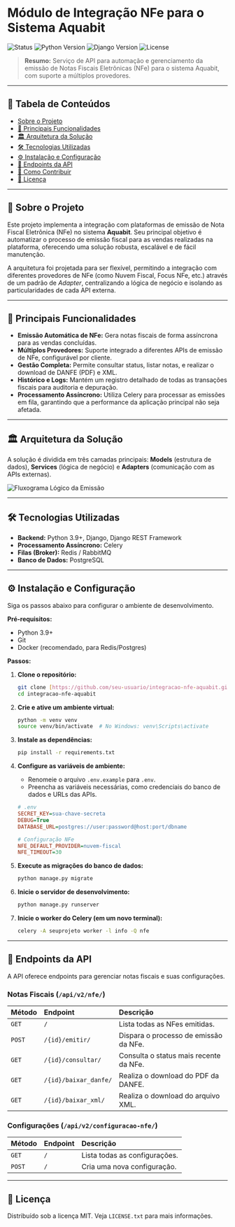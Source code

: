 # Módulo de Integração NFe para o Sistema Aquabit

![Status](https://img.shields.io/badge/status-em%20desenvolvimento-blue)
![Python Version](https://img.shields.io/badge/python-3.9+-blue?logo=python&logoColor=white)
![Django Version](https://img.shields.io/badge/django-4.x-green?logo=django&logoColor=white)
![License](https://img.shields.io/badge/license-MIT-green)

> **Resumo:** Serviço de API para automação e gerenciamento da emissão de Notas Fiscais Eletrônicas (NFe) para o sistema Aquabit, com suporte a múltiplos provedores.

---

## 📖 Tabela de Conteúdos

* [Sobre o Projeto](#-sobre-o-projeto)
* [🚀 Principais Funcionalidades](#-principais-funcionalidades)
* [🏛️ Arquitetura da Solução](#️-arquitetura-da-solução)
* [🛠️ Tecnologias Utilizadas](#️-tecnologias-utilizadas)
* [⚙️ Instalação e Configuração](#️-instalação-e-configuração)
* [🔌 Endpoints da API](#-endpoints-da-api)
* [🤝 Como Contribuir](#-como-contribuir)
* [📄 Licença](#-licença)

---

## 📝 Sobre o Projeto

Este projeto implementa a integração com plataformas de emissão de Nota Fiscal Eletrônica (NFe) no sistema **Aquabit**. Seu principal objetivo é automatizar o processo de emissão fiscal para as vendas realizadas na plataforma, oferecendo uma solução robusta, escalável e de fácil manutenção.

A arquitetura foi projetada para ser flexível, permitindo a integração com diferentes provedores de NFe (como Nuvem Fiscal, Focus NFe, etc.) através de um padrão de *Adapter*, centralizando a lógica de negócio e isolando as particularidades de cada API externa.

---

## 🚀 Principais Funcionalidades

* **Emissão Automática de NFe:** Gera notas fiscais de forma assíncrona para as vendas concluídas.
* **Múltiplos Provedores:** Suporte integrado a diferentes APIs de emissão de NFe, configurável por cliente.
* **Gestão Completa:** Permite consultar status, listar notas, e realizar o download de DANFE (PDF) e XML.
* **Histórico e Logs:** Mantém um registro detalhado de todas as transações fiscais para auditoria e depuração.
* **Processamento Assíncrono:** Utiliza Celery para processar as emissões em fila, garantindo que a performance da aplicação principal não seja afetada.

---

## 🏛️ Arquitetura da Solução

A solução é dividida em três camadas principais: **Models** (estrutura de dados), **Services** (lógica de negócio) e **Adapters** (comunicação com as APIs externas).

![Fluxograma Lógico da Emissão](https://mermaid.ink/img/pako:eNplk89uwjAQxl_F8xStAyoQkKoqVUJVetAFK27hSAybBHYqlYrw7p1QqbRSfMv-f2Z-zFtaWJvTAiE1O-3mBQq-8K11gq8a4kS03cTjI1H2G35F-C63uB-bJ0N4-u1xM1d-wJ1n5R-76q0cR9Qp_0B27qS3X08Vz9q1g9Lwz_1T8gQ-3r5m18v6cGYsW1eK2jV1g6L3rN3Vz7lX6sB_t-6f1OexY8u-rQe-rC2s_x6Wn_P36C_Y90xM5N44tY_b84N14WjWf-6kI4vV955H805d2iU8f8N6rM6k-2T6YjT4K1qWJ6c4b2w2x-2XqYn9m-T8tqDdpT6e5j6RhtjV_rYk5Q2W1l1l-j6uF2sL7X5QyFv01h3tV3V121Uf7Fw-9l1p11B8VlJ-tI0kYfF9r_W4p4x0L36n5d0lJmO381oD24_dK2M1-c6oN8n4G8t-X0QzFf1D_M7u-9f8R_jH0Pq_9Q9W1d-fM)

---

## 🛠️ Tecnologias Utilizadas

* **Backend:** Python 3.9+, Django, Django REST Framework
* **Processamento Assíncrono:** Celery
* **Filas (Broker):** Redis / RabbitMQ
* **Banco de Dados:** PostgreSQL

---

## ⚙️ Instalação e Configuração

Siga os passos abaixo para configurar o ambiente de desenvolvimento.

**Pré-requisitos:**
* Python 3.9+
* Git
* Docker (recomendado, para Redis/Postgres)

**Passos:**

1.  **Clone o repositório:**
    ```bash
    git clone [https://github.com/seu-usuario/integracao-nfe-aquabit.git](https://github.com/seu-usuario/integracao-nfe-aquabit.git)
    cd integracao-nfe-aquabit
    ```

2.  **Crie e ative um ambiente virtual:**
    ```bash
    python -m venv venv
    source venv/bin/activate  # No Windows: venv\Scripts\activate
    ```

3.  **Instale as dependências:**
    ```bash
    pip install -r requirements.txt
    ```

4.  **Configure as variáveis de ambiente:**
    * Renomeie o arquivo `.env.example` para `.env`.
    * Preencha as variáveis necessárias, como credenciais do banco de dados e URLs das APIs.
    ```ini
    # .env
    SECRET_KEY=sua-chave-secreta
    DEBUG=True
    DATABASE_URL=postgres://user:password@host:port/dbname

    # Configuração NFe
    NFE_DEFAULT_PROVIDER=nuvem-fiscal
    NFE_TIMEOUT=30
    ```

5.  **Execute as migrações do banco de dados:**
    ```bash
    python manage.py migrate
    ```

6.  **Inicie o servidor de desenvolvimento:**
    ```bash
    python manage.py runserver
    ```

7.  **Inicie o worker do Celery (em um novo terminal):**
    ```bash
    celery -A seuprojeto worker -l info -Q nfe
    ```

---

## 🔌 Endpoints da API

A API oferece endpoints para gerenciar notas fiscais e suas configurações.

### Notas Fiscais (`/api/v2/nfe/`)

| Método | Endpoint                | Descrição                               |
| :----- | :---------------------- | :-------------------------------------- |
| `GET`  | `/`                       | Lista todas as NFes emitidas.           |
| `POST` | `/{id}/emitir/`           | Dispara o processo de emissão da NFe.   |
| `GET`  | `/{id}/consultar/`        | Consulta o status mais recente da NFe.  |
| `GET`  | `/{id}/baixar_danfe/`     | Realiza o download do PDF da DANFE.     |
| `GET`  | `/{id}/baixar_xml/`       | Realiza o download do arquivo XML.      |

### Configurações (`/api/v2/configuracao-nfe/`)

| Método | Endpoint | Descrição                               |
| :----- | :------- | :-------------------------------------- |
| `GET`  | `/`        | Lista todas as configurações.         |
| `POST` | `/`        | Cria uma nova configuração.           |

---

## 📄 Licença

Distribuído sob a licença MIT. Veja `LICENSE.txt` para mais informações.
